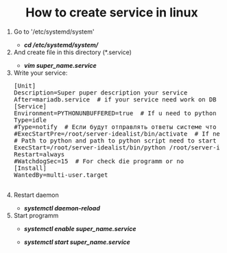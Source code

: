 <h1 align='center'>How to create service in linux</h1>
<ol>
	<li>Go to '/etc/systemd/system'</li>
	<ul><li><b><i>cd /etc/systemd/system/</b></i></li></ul>
	<li>And create file in this directory (*.service)</li>
	<ul><li><b><i>vim super_name.service</b></i></li></ul>
	<li>Write your service:</li>
	<p>
		<pre>
[Unit]
Description=Super puper description your service
After=mariadb.service  # if your service need work on DB
[Service]
Environment=PYTHONUNBUFFERED=true  # If u need to python print info in status service
Type=idle
#Type=notify  # Если будут отправлять ответы системе что все ок
#ExecStartPre=/root/server-idealist/bin/activate  # If need pre start programm
# Path to python and path to python script need to start
ExecStart=/root/server-idealist/bin/python /root/server-idealist/loop.py  # Your programm(python script)
Restart=always
#WatchdogSec=15  # For check die programm or no
[Install]
WantedBy=multi-user.target
		</pre>
	</p>
	<li>Restart daemon</li>
	<ul><li><b><i>systemctl daemon-reload</b></i></li></ul>
	<li>Start programm</li>
	<ul><li><b><i>systemctl enable super_name.service</b></i></li></ul>
	<ul><li><b><i>systemctl start super_name.service</b></i></li></ul>
</ol>
